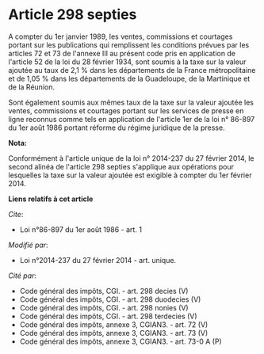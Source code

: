 # Article 298 septies

A compter du 1er janvier 1989, les ventes, commissions et courtages portant sur les publications qui remplissent les
conditions prévues par les articles 72 et 73 de l'annexe III au présent code pris en application de l'article 52 de la loi du
28 février 1934, sont soumis à la taxe sur la valeur ajoutée au taux de 2,1 % dans les départements de la France
métropolitaine et de 1,05 % dans les départements de la Guadeloupe, de la Martinique et de la Réunion. 

Sont également soumis aux mêmes taux de la taxe sur la valeur ajoutée les ventes, commissions et courtages portant sur les
services de presse en ligne reconnus comme tels en application de l'article 1er de la loi n° 86-897 du 1er août 1986 portant
réforme du régime juridique de la presse.

**Nota:**

Conformément à l'article unique de la loi n° 2014-237 du 27 février 2014, le second alinéa de l'article 298 septies
s'applique aux opérations pour lesquelles la taxe sur la valeur ajoutée est exigible à compter du 1er février 2014.

**Liens relatifs à cet article**

_Cite_:

  - Loi n°86-897 du 1er août 1986 - art. 1

_Modifié par_:

  - Loi n°2014-237 du 27 février 2014 - art. unique.

_Cité par_:

  - Code général des impôts, CGI. - art. 298 decies (V)
  - Code général des impôts, CGI. - art. 298 duodecies (V)
  - Code général des impôts, CGI. - art. 298 nonies (V)
  - Code général des impôts, CGI. - art. 298 terdecies (V)
  - Code général des impôts, annexe 3, CGIAN3. - art. 72 (V)
  - Code général des impôts, annexe 3, CGIAN3. - art. 73 (V)
  - Code général des impôts, annexe 3, CGIAN3. - art. 73-0 A (P)
